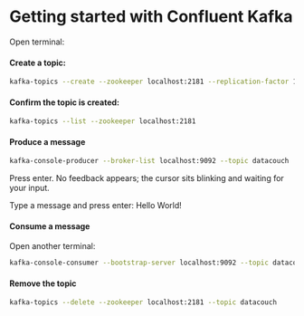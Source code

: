 Getting started with Confluent Kafka
============================

Open terminal:
#### Create a topic: 
```bash
kafka-topics --create --zookeeper localhost:2181 --replication-factor 1 --partitions 1 --topic datacouch
```
#### Confirm the topic is created:
```bash
kafka-topics --list --zookeeper localhost:2181
```

#### Produce a message
```bash
kafka-console-producer --broker-list localhost:9092 --topic datacouch
```
Press enter. No feedback appears; the cursor sits blinking and waiting for your input.

Type a message and press enter:
	Hello World!

#### Consume a message
Open another terminal:
```bash
kafka-console-consumer --bootstrap-server localhost:9092 --topic datacouch --from-beginning
```

#### Remove the topic
```bash
kafka-topics --delete --zookeeper localhost:2181 --topic datacouch
```
